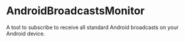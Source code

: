 AndroidBroadcastsMonitor
========================

A tool to subscribe to receive all standard Android broadcasts on your Android device.